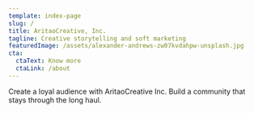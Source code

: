 ```yaml
---
template: index-page
slug: /
title: AritaoCreative, Inc.
tagline: Creative storytelling and soft marketing
featuredImage: /assets/alexander-andrews-zw07kvdahpw-unsplash.jpg
cta:
  ctaText: Know more
  ctaLink: /about
---
```

Create a loyal audience with AritaoCreative Inc. Build a community that stays through the long haul.